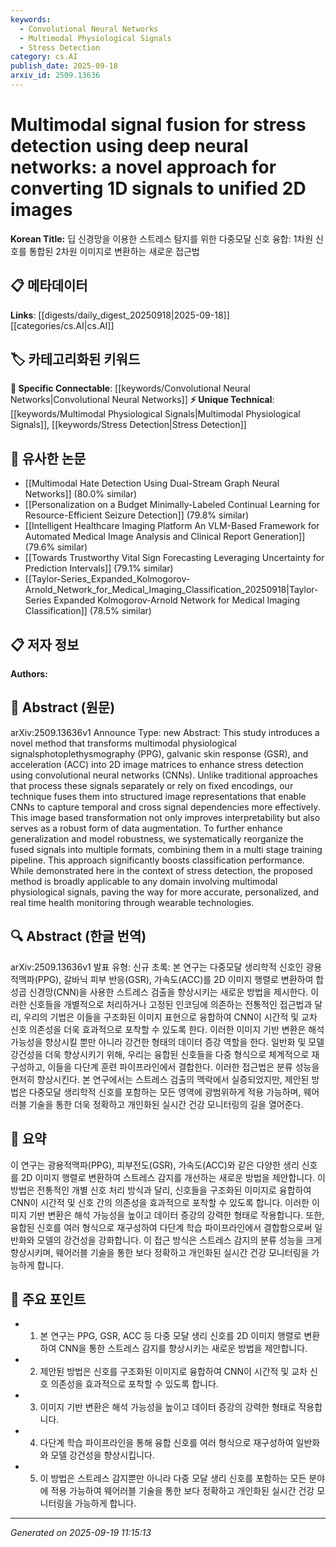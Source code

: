 ```yaml
---
keywords:
  - Convolutional Neural Networks
  - Multimodal Physiological Signals
  - Stress Detection
category: cs.AI
publish_date: 2025-09-18
arxiv_id: 2509.13636
---
```


<!-- KEYWORD_LINKING_METADATA:
{
  "processed_timestamp": "2025-09-22 22:18:52.258689",
  "vocabulary_version": "1.0",
  "selected_keywords": [
    "Convolutional Neural Networks",
    "Multimodal Physiological Signals",
    "Stress Detection"
  ],
  "rejected_keywords": [
    "Data Augmentation",
    "Wearable Technologies"
  ],
  "similarity_scores": {
    "Convolutional Neural Networks": 0.9,
    "Multimodal Physiological Signals": 0.82,
    "Stress Detection": 0.8
  },
  "extraction_method": "AI_prompt_based",
  "budget_applied": true
}
-->


# Multimodal signal fusion for stress detection using deep neural networks: a novel approach for converting 1D signals to unified 2D images

**Korean Title:** 딥 신경망을 이용한 스트레스 탐지를 위한 다중모달 신호 융합: 1차원 신호를 통합된 2차원 이미지로 변환하는 새로운 접근법

## 📋 메타데이터

**Links**: [[digests/daily_digest_20250918|2025-09-18]]   [[categories/cs.AI|cs.AI]]

## 🏷️ 카테고리화된 키워드
**🔗 Specific Connectable**: [[keywords/Convolutional Neural Networks|Convolutional Neural Networks]]
**⚡ Unique Technical**: [[keywords/Multimodal Physiological Signals|Multimodal Physiological Signals]], [[keywords/Stress Detection|Stress Detection]]

## 🔗 유사한 논문
- [[Multimodal Hate Detection Using Dual-Stream Graph Neural Networks]] (80.0% similar)
- [[Personalization on a Budget Minimally-Labeled Continual Learning for Resource-Efficient Seizure Detection]] (79.8% similar)
- [[Intelligent Healthcare Imaging Platform An VLM-Based Framework for Automated Medical Image Analysis and Clinical Report Generation]] (79.6% similar)
- [[Towards Trustworthy Vital Sign Forecasting Leveraging Uncertainty for Prediction Intervals]] (79.1% similar)
- [[Taylor-Series_Expanded_Kolmogorov-Arnold_Network_for_Medical_Imaging_Classification_20250918|Taylor-Series Expanded Kolmogorov-Arnold Network for Medical Imaging Classification]] (78.5% similar)

## 📋 저자 정보

**Authors:** 

## 📄 Abstract (원문)

arXiv:2509.13636v1 Announce Type: new 
Abstract: This study introduces a novel method that transforms multimodal physiological signalsphotoplethysmography (PPG), galvanic skin response (GSR), and acceleration (ACC) into 2D image matrices to enhance stress detection using convolutional neural networks (CNNs). Unlike traditional approaches that process these signals separately or rely on fixed encodings, our technique fuses them into structured image representations that enable CNNs to capture temporal and cross signal dependencies more effectively. This image based transformation not only improves interpretability but also serves as a robust form of data augmentation. To further enhance generalization and model robustness, we systematically reorganize the fused signals into multiple formats, combining them in a multi stage training pipeline. This approach significantly boosts classification performance. While demonstrated here in the context of stress detection, the proposed method is broadly applicable to any domain involving multimodal physiological signals, paving the way for more accurate, personalized, and real time health monitoring through wearable technologies.

## 🔍 Abstract (한글 번역)

arXiv:2509.13636v1 발표 유형: 신규
초록: 본 연구는 다중모달 생리학적 신호인 광용적맥파(PPG), 갈바닉 피부 반응(GSR), 가속도(ACC)를 2D 이미지 행렬로 변환하여 합성곱 신경망(CNN)을 사용한 스트레스 검출을 향상시키는 새로운 방법을 제시한다. 이러한 신호들을 개별적으로 처리하거나 고정된 인코딩에 의존하는 전통적인 접근법과 달리, 우리의 기법은 이들을 구조화된 이미지 표현으로 융합하여 CNN이 시간적 및 교차 신호 의존성을 더욱 효과적으로 포착할 수 있도록 한다. 이러한 이미지 기반 변환은 해석가능성을 향상시킬 뿐만 아니라 강건한 형태의 데이터 증강 역할을 한다. 일반화 및 모델 강건성을 더욱 향상시키기 위해, 우리는 융합된 신호들을 다중 형식으로 체계적으로 재구성하고, 이들을 다단계 훈련 파이프라인에서 결합한다. 이러한 접근법은 분류 성능을 현저히 향상시킨다. 본 연구에서는 스트레스 검출의 맥락에서 실증되었지만, 제안된 방법은 다중모달 생리학적 신호를 포함하는 모든 영역에 광범위하게 적용 가능하며, 웨어러블 기술을 통한 더욱 정확하고 개인화된 실시간 건강 모니터링의 길을 열어준다.

## 📝 요약

이 연구는 광용적맥파(PPG), 피부전도(GSR), 가속도(ACC)와 같은 다양한 생리 신호를 2D 이미지 행렬로 변환하여 스트레스 감지를 개선하는 새로운 방법을 제안합니다. 이 방법은 전통적인 개별 신호 처리 방식과 달리, 신호들을 구조화된 이미지로 융합하여 CNN이 시간적 및 신호 간의 의존성을 효과적으로 포착할 수 있도록 합니다. 이러한 이미지 기반 변환은 해석 가능성을 높이고 데이터 증강의 강력한 형태로 작용합니다. 또한, 융합된 신호를 여러 형식으로 재구성하여 다단계 학습 파이프라인에서 결합함으로써 일반화와 모델의 강건성을 강화합니다. 이 접근 방식은 스트레스 감지의 분류 성능을 크게 향상시키며, 웨어러블 기술을 통한 보다 정확하고 개인화된 실시간 건강 모니터링을 가능하게 합니다.

## 🎯 주요 포인트

- 1. 본 연구는 PPG, GSR, ACC 등 다중 모달 생리 신호를 2D 이미지 행렬로 변환하여 CNN을 통한 스트레스 감지를 향상시키는 새로운 방법을 제안합니다.

- 2. 제안된 방법은 신호를 구조화된 이미지로 융합하여 CNN이 시간적 및 교차 신호 의존성을 효과적으로 포착할 수 있도록 합니다.

- 3. 이미지 기반 변환은 해석 가능성을 높이고 데이터 증강의 강력한 형태로 작용합니다.

- 4. 다단계 학습 파이프라인을 통해 융합 신호를 여러 형식으로 재구성하여 일반화와 모델 강건성을 향상시킵니다.

- 5. 이 방법은 스트레스 감지뿐만 아니라 다중 모달 생리 신호를 포함하는 모든 분야에 적용 가능하여 웨어러블 기술을 통한 보다 정확하고 개인화된 실시간 건강 모니터링을 가능하게 합니다.

---

*Generated on 2025-09-19 11:15:13*